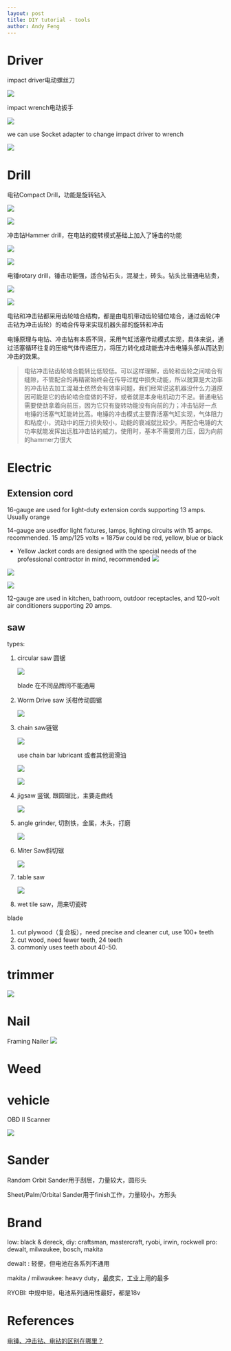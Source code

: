 ```yaml
---
layout: post
title: DIY tutorial - tools
author: Andy Feng
---
```


# Driver
impact driver电动螺丝刀

![](/images/posts/20210616-62.jpg)

impact wrench电动扳手

![](/images/posts/20210616-61.jpg)

we can use Socket adapter to change impact driver to wrench

![](/images/posts/20210618-41.jpg)

# Drill
电钻Compact Drill，功能是旋转钻入

![](/images/posts/20210616-63.jpg)

![](/images/posts/20210624-drill-1.gif)

冲击钻Hammer drill，在电钻的旋转模式基础上加入了锤击的功能

![](/images/posts/20210618-42.jpg)

![](/images/posts/20210624-drill-2.gif)

电锤rotary drill，锤击功能强，适合钻石头，混凝土，砖头。钻头比普通电钻贵，

![](/images/posts/20210616-64.jpg)

![](/images/posts/20210624-drill-3.gif)

电钻和冲击钻都采用齿轮啮合结构，都是由电机带动齿轮错位啮合，通过齿轮(冲击钻为冲击齿轮）的啮合传导来实现机器头部的旋转和冲击

电锤原理与电钻、冲击钻有本质不同，采用气缸活塞传动模式实现，具体来说，通过活塞循环往复的压缩气体传递压力，将压力转化成动能去冲击电锤头部从而达到冲击的效果。

> 电钻冲击钻齿轮啮合能转比低较低。可以这样理解，齿轮和齿轮之间啮合有缝隙，不管配合的再精密始终会在传导过程中损失动能，所以就算是大功率的冲击钻去加工混凝土依然会有效率问题，我们经常说这机器没什么力道原因可能是它的齿轮啮合度做的不好，或者就是本身电机动力不足。普通电钻需要使劲拿着向前压，因为它只有旋转功能没有向前的力；冲击钻好一点
> 电锤的活塞气缸能转比高。电锤的冲击模式主要靠活塞气缸实现，气体阻力和粘度小，流动中的压力损失较小，动能的衰减就比较少。再配合电锤的大功率就能发挥出远胜冲击钻的威力。使用时，基本不需要用力压，因为向前的hammer力很大

# Electric
## Extension cord
16-gauge are used for light-duty extension cords supporting 13 amps. Usually orange


14-gauge are usedfor light fixtures, lamps, lighting circuits with 15 amps. recommended. 15 amp/125 volts = 1875w
could be red, yellow, blue or black
- Yellow Jacket cords are designed with the special needs of the professional contractor in mind, recommended
![](/images/posts/20210611-1.png)

![](/images/posts/20210611-2.png)

![](/images/posts/20210611-3.png)

12-gauge are used in kitchen, bathroom, outdoor receptacles, and 120-volt air conditioners supporting 20 amps.

## saw
types:

1. circular saw 圆锯

	![](/images/posts/20210611-garden-2.jpg)

	blade 在不同品牌间不能通用

2. Worm Drive saw 沃柑传动圆锯

	![](/images/posts/20210611-garden-1.jpg)

1. chain saw链锯
 
	![](/images/posts/20210611-garden-4.jpg)

	use chain bar lubricant 或者其他润滑油

	![](/images/posts/20210611-garden-5.jpg)

	![](/images/posts/20210611-garden-6.jpg)

1. jigsaw 竖锯, 跟圆锯比，主要走曲线

	![](/images/posts/20210702-1.jpg)

1. angle grinder, 切割铁，金属，木头，打磨

	![](/images/posts/20210702-2.jpg)

1. Miter Saw斜切锯

	![](/images/posts/20210611-garden-3.jpg)

1. table saw

	![](/images/posts/20210611-garden-4.jpg)

1. wet tile saw，用来切瓷砖

blade

1. cut plywood（复合板），need precise and cleaner cut, use 100+ teeth
2. cut wood, need fewer teeth, 24 teeth
3. commonly uses teeth about 40-50.

# trimmer

![](/images/posts/20210616-30.jpg)

# Nail
Framing Nailer
![](/images/posts/20210616-52.jpg)

# Weed

# vehicle
OBD II Scanner

![](/images/posts/20210702-4.jpg)
# Sander
Random Orbit Sander用于刮层，力量较大，圆形头

Sheet/Palm/Orbital Sander用于finish工作，力量较小，方形头  

# Brand
low: black & dereck, 
diy: craftsman, mastercraft, ryobi, irwin, rockwell
pro: dewalt, milwaukee, bosch, makita

dewalt : 轻便，但电池在各系列不通用

makita / milwaukee: heavy duty，最皮实，工业上用的最多

RYOBI: 中规中矩，电池系列通用性最好，都是18v

# References
[电锤、冲击钻、电钻的区别在哪里？](https://www.zhihu.com/question/23192109)